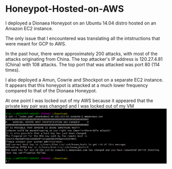 # Honeypot-Hosted-on-AWS
I deployed a Dionaea Honeypot on an Ubuntu 14.04 distro hosted on an Amazon EC2 instance.

The only issue that I encountered was translating all the intstructions that were meant for GCP to AWS.

In the past hour, there were approximately 200 attacks, with most of the attacks originating from China.
The top attacker's IP address is 120.27.4.81 (China) with 108 attacks.
The top port that was attacked was port 80 (114 times).

I also deployed a Amun, Cowrie and Shockpot on a separate EC2 instance.
It appears that this honeypot is attacked at a much lower frequency compared to that of the Dionaea Honeypot.

At one point I was locked out of my AWS because it appeared that the private key pair was changed and I was locked out of my VM
![](lockedout.PNG)
